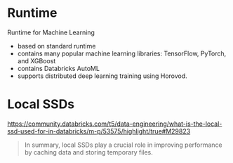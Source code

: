 
# Runtime
Runtime for Machine Learning
- based on standard runtime
- contains many popular machine learning libraries: TensorFlow, PyTorch, and XGBoost
- contains Databricks AutoML
- supports distributed deep learning training using Horovod.

# Local SSDs
https://community.databricks.com/t5/data-engineering/what-is-the-local-ssd-used-for-in-databricks/m-p/53575/highlight/true#M29823
> In summary, local SSDs play a crucial role in improving performance by caching data and storing temporary files.
